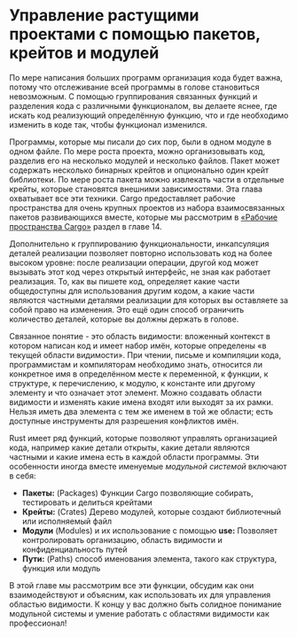 # Управление растущими проектами с помощью пакетов, крейтов и модулей

По мере написания больших программ организация кода будет важна, потому что отслеживание всей программы в голове становиться невозможным. С помощью группирования связанных функций и разделения кода с различными функционалом, вы делаете яснее, где искать код реализующий определённую функцию, что и где необходимо изменить в коде так, чтобы функционал изменился.

Программы, которые мы писали до сих пор, были в одном модуле в одном файле. По мере роста проекта, можно организовывать код, разделив его на несколько модулей и несколько файлов. Пакет может содержать несколько бинарных крейтов и опционально один крейт библиотеки. По мере роста пакета можно извлекать части в отдельные крейты, которые становятся внешними зависимостями. Эта глава охватывает все эти техники. Cargo предоставляет рабочие пространства для очень крупных проектов из набора взаимосвязанных пакетов развивающихся вместе, которые мы рассмотрим в [«Рабочие пространства Cargo»](ch14-03-cargo-workspaces.html)<comment> раздел в главе 14.</comment>

Дополнительно к группированию функциональности, инкапсуляция деталей реализации позволяет повторно использовать код на более высоком уровне: после реализации операции, другой код может вызывать этот код через открытый интерфейс, не зная как работает реализация. То, как вы пишете код, определяет какие части
общедоступны для использования другим кодом, а какие части  являются частными деталями реализации для которых вы оставляете за собой право на изменения. Это ещё один способ ограничить количество деталей, которые вы должны держать в голове.

Связанное понятие - это область видимости: вложенный контекст в котором написан код и имеет набор имён, которые определены «в текущей области видимости». При чтении, письме и компиляции кода, программистам и компиляторам необходимо знать, относится ли конкретное имя в определённом месте к переменной, к функции, к структуре, к перечислению, к модулю, к константе или другому элементу и что означает этот элемент. Можно создавать области видимости и изменять какие имена входят или выходят за их рамки. Нельзя иметь два элемента с тем же именем в той же области; есть доступные инструменты для разрешения конфликтов имён.

Rust имеет ряд функций, которые позволяют управлять организацией кода, например какие детали открыты, какие детали являются частными и какие имена есть в каждой области программы. Эти особенности иногда вместе именуемые *модульной системой* включают в себя:

- **Пакеты:** (Packages) Функции Cargo позволяющие собирать, тестировать и делиться крейтами
- **Крейты:** (Crates) Дерево модулей, которые создают библиотечный или исполняемый файл
- **Модули** (Modules) и их использование с помощью **use:** Позволяет контролировать организацию, область видимости и конфиденциальность путей
- **Пути:** (Paths) способ именования элемента, такого как структура, функция или модуль

В этой главе мы рассмотрим все эти функции, обсудим как они взаимодействуют и объясним, как использовать их для управления областью видимости. К концу у вас должно быть солидное понимание модульной системы и умение работать с областями видимости как профессионал!

